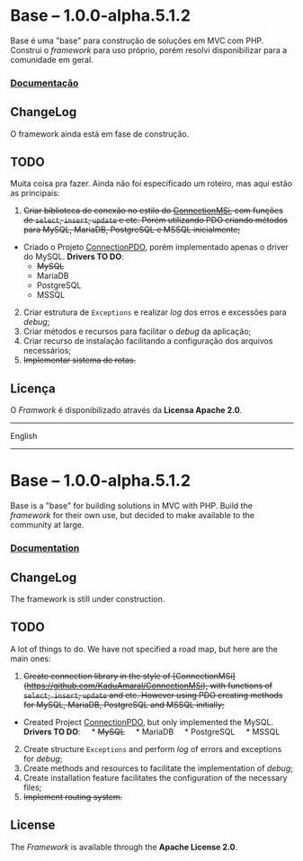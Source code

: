 # Base &ndash; 1.0.0-alpha.5.1.2

Base é uma "base" para construção de soluções em MVC com PHP. 
Construi o _framework_ para uso próprio, porém resolvi disponibilizar 
para a comunidade em geral.

### [Documentação](https://github.com/KaduAmaral/Base/wiki)

## ChangeLog

O framework ainda está em fase de construção.

## TODO

Muita coisa pra fazer. Ainda não foi especificado um roteiro, 
mas aqui estão as principais:

1. <s>Criar biblioteca de conexão no estilo do 
   [ConnectionMSi](https://github.com/KaduAmaral/ConnectionMSi), com 
   funções de `select`, `insert`, `update` e etc. Porém utilizando PDO 
   criando métodos para MySQL, MariaDB, PostgreSQL e MSSQL inicialmente;
   </s>
  - Criado o Projeto 
    [ConnectionPDO](https://github.com/KaduAmaral/ConnectionPDO), porém 
    implementado apenas o driver do MySQL. 
    **Drivers TO DO**:
    * <s>MySQL</s>
    * MariaDB
    * PostgreSQL
    * MSSQL
2. Criar estrutura de `Exceptions` e realizar _log_ dos erros e 
   excessões para _debug_;
3. Criar métodos e recursos para facilitar o _debug_ da aplicação;
4. Criar recurso de instalação facilitando a configuração dos arquivos 
   necessários;
5. <s>Implementar sistema de rotas.</s>


## Licença

O _Framwork_ é disponibilizado através da **Licensa Apache 2.0**.


------------------------------------------------------------------------

English

------------------------------------------------------------------------


# Base &ndash; 1.0.0-alpha.5.1.2

Base is a "base" for building solutions in MVC with PHP.
Build the _framework_ for their own use, but decided to make available 
to the community at large.

### [Documentation](https://github.com/KaduAmaral/Base/wiki)

## ChangeLog

The framework is still under construction.

## TODO

A lot of things to do. We have not specified a road map, but here are 
the main ones:

1. <s>Create connection library in the style of 
   [ConnectionMSi] (https://github.com/KaduAmaral/ConnectionMSi), with 
   functions of `select`,` insert`, `update` and etc. However using PDO 
   creating methods for MySQL, MariaDB, PostgreSQL and MSSQL initially; 
   </s>
  - Created Project 
    [ConnectionPDO](https://github.com/KaduAmaral/ConnectionPDO), but 
    only implemented the MySQL. 
    **Drivers TO DO**:
    * <s>MySQL</s>
    * MariaDB
    * PostgreSQL
    * MSSQL
2. Create structure `Exceptions` and perform _log_ of errors and 
   exceptions for _debug_;
3. Create methods and resources to facilitate the implementation 
   of _debug_;
4. Create installation feature facilitates the configuration of the 
   necessary files;
5. <s>Implement routing system. </s>


## License

The _Framework_ is available through the **Apache License 2.0**.
